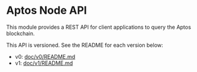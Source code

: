 # Aptos Node API

This module provides a REST API for client applications to query the Aptos blockchain.

This API is versioned. See the README for each version below:
- v0: [doc/v0/README.md](doc/v0/README.md)
- v1: [doc/v1/README.md](doc/v1/README.md)
